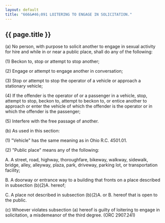 ```yaml
---
layout: default
title: "666&#46;091 LOITERING TO ENGAGE IN SOLICITATION."
---
```


{{ page.title }}
----------------

(a) No person, with purpose to solicit another to engage in sexual activity for hire and while in or near a public place, shall do any of the following:

(1) Beckon to, stop or attempt to stop another;

(2) Engage or attempt to engage another in conversation;

(3) Stop or attempt to stop the operator of a vehicle or approach a stationary vehicle;

(4) If the offender is the operator of or a passenger in a vehicle, stop, attempt to stop, beckon to, attempt to beckon to, or entice another to approach or enter the vehicle of which the offender is the operator or in which the offender is the passenger;

(5) Interfere with the free passage of another.

(b) As used in this section:

(1) "Vehicle" has the same meaning as in Ohio R.C. 4501.01.

(2) "Public place" means any of the following:

  A. A street, road, highway, thoroughfare, bikeway, walkway, sidewalk, bridge, alley, alleyway, plaza, park, driveway, parking lot, or transportation facility;

  B. A doorway or entrance way to a building that fronts on a place described in subsection (b)(2)A. hereof;

  C. A place not described in subsection (b)(2)A. or B. hereof that is open to the public.

(c) Whoever violates subsection (a) hereof is guilty of loitering to engage in solicitation, a misdemeanor of the third degree. (ORC 2907.241)